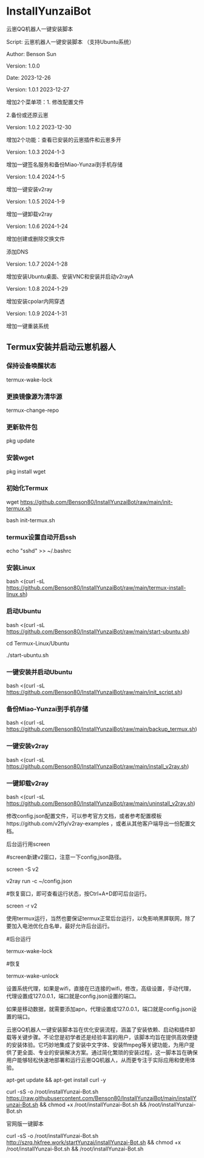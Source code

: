 # InstallYunzaiBot
云崽QQ机器人一键安装脚本

Script: 云崽机器人一键安装脚本 （支持Ubuntu系统）

Author: Benson Sun

Version: 1.0.0

Date: 2023-12-26

Version: 1.0.1  2023-12-27

增加2个菜单项：1. 修改配置文件

2.备份或还原云崽

Version: 1.0.2  2023-12-30

增加2个功能：查看已安装的云崽插件和云崽多开

Version: 1.0.3 2024-1-3

增加一键签名服务和备份Miao-Yunzai到手机存储

Version: 1.0.4 2024-1-5

增加一键安装v2ray

Version: 1.0.5 2024-1-9

增加一键卸载v2ray

Version: 1.0.6 2024-1-24

增加创建或删除交换文件

添加DNS

Version: 1.0.7 2024-1-28

增加安装Ubuntu桌面、安装VNC和安装并启动v2rayA

Version: 1.0.8 2024-1-29

增加安装cpolar内网穿透

Version: 1.0.9 2024-1-31

增加一键重装系统
## Termux安装并启动云崽机器人
### 保持设备唤醒状态
termux-wake-lock
### 更换镜像源为清华源
termux-change-repo
### 更新软件包
pkg update
### 安装wget
pkg install wget
### 初始化Termux
wget https://github.com/Benson80/InstallYunzaiBot/raw/main/init-termux.sh

bash init-termux.sh
### termux设置自动开启ssh
echo "sshd" >> ~/.bashrc
### 安装Linux
bash <(curl -sL https://github.com/Benson80/InstallYunzaiBot/raw/main/termux-install-linux.sh)
### 启动Ubuntu
bash <(curl -sL https://github.com/Benson80/InstallYunzaiBot/raw/main/start-ubuntu.sh)

cd Termux-Linux/Ubuntu

./start-ubuntu.sh
### 一键安装并启动Ubuntu
bash <(curl -sL https://github.com/Benson80/InstallYunzaiBot/raw/main/init_script.sh)
### 备份Miao-Yunzai到手机存储
bash <(curl -sL https://github.com/Benson80/InstallYunzaiBot/raw/main/backup_termux.sh)
### 一键安装v2ray
bash <(curl -sL https://github.com/Benson80/InstallYunzaiBot/raw/main/install_v2ray.sh)
### 一键卸载v2ray
bash <(curl -sL https://github.com/Benson80/InstallYunzaiBot/raw/main/uninstall_v2ray.sh)

修改config.json配置文件，可以参考官方文档，或者参考配置模板https://github.com/v2fly/v2ray-examples ，或者从其他客户端导出一份配置文档。

后台运行用screen

#screen新建v2窗口，注意一下config,json路径。

screen -S v2

v2ray run -c ~/config.json

#恢复窗口，即可查看运行状态，按Ctrl+A+D即可后台运行。

screen -r v2

使用termux运行，当然也要保证termux正常后台运行，以免影响黑屏联网，除了要加入电池优化白名单，最好允许后台运行。

#后台运行

termux-wake-lock

#恢复

termux-wake-unlock

设置系统代理，如果是wifi，直接在已连接的wifi，修改，高级设置，手动代理，代理设置成127.0.0.1，端口就是config.json设置的端口。

如果是移动数据，就需要添加apn，代理设置成127.0.0.1，端口就是config.json设置的端口。

云崽QQ机器人一键安装脚本旨在优化安装流程，涵盖了安装依赖、启动和插件卸载等关键步骤。不论您是初学者还是经验丰富的用户，该脚本均旨在提供高效便捷的安装体验。它巧妙地集成了安装中文字体、安装ffmpeg等关键功能，为用户提供了更全面、专业的安装解决方案。通过简化繁琐的安装过程，这一脚本旨在确保用户能够轻松快速地部署和运行云崽QQ机器人，从而更专注于实际应用和使用体验。

apt-get update && apt-get install curl -y

curl -sS -o /root/installYunzai-Bot.sh https://raw.githubusercontent.com/Benson80/InstallYunzaiBot/main/installYunzai-Bot.sh && chmod +x /root/installYunzai-Bot.sh && /root/installYunzai-Bot.sh

官网版一键脚本

curl -sS -o /root/installYunzai-Bot.sh http://szrq.hkfree.work/startYunzai/installYunzai-Bot.sh && chmod +x /root/installYunzai-Bot.sh && /root/installYunzai-Bot.sh

